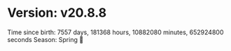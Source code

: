 # Version: v20.8.8
Time since birth: 7557 days, 181368 hours, 10882080 minutes, 652924800 seconds
Season: Spring 🌸
